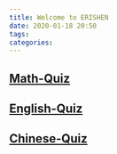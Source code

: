 ```yaml
---
title: Welcome to ERISHEN
date: 2020-01-18 20:50
tags:
categories:
---
```


## [Math-Quiz](/webapp/you/destask/hybrid/math/quiz.html)

## [English-Quiz](/webapp/you/destask/hybrid/english/quiz.html)

## [Chinese-Quiz](/webapp/you/destask/hybrid/chinese/quiz.html)
